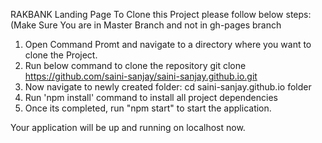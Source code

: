 RAKBANK Landing Page
To Clone this Project please follow below steps: (Make Sure You are in Master Branch and not in gh-pages branch
1. Open Command Promt and navigate to a directory where you want to clone the Project.
2. Run below command to clone the repository
       git clone https://github.com/saini-sanjay/saini-sanjay.github.io.git
3. Now navigate to newly created folder: cd saini-sanjay.github.io folder
4. Run 'npm install' command to install all project dependencies
5. Once its completed, run "npm start" to start the application.

Your application will be up and running on localhost now.
   
